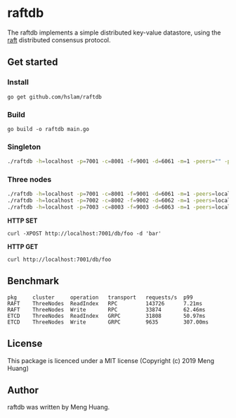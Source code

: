 # raftdb
The raftdb implements a simple distributed key-value datastore, using the [raft](https://github.com/hslam/raft  "raft") distributed consensus protocol.

## Get started

### Install
```
go get github.com/hslam/raftdb
```

### Build
```
go build -o raftdb main.go
```

### Singleton
```sh
./raftdb -h=localhost -p=7001 -c=8001 -f=9001 -d=6061 -m=1 -peers="" -path=./raftdb.1
```
### Three nodes
```sh
./raftdb -h=localhost -p=7001 -c=8001 -f=9001 -d=6061 -m=1 -peers=localhost:9001,localhost:9002,localhost:9003 -path=./raftdb.1
./raftdb -h=localhost -p=7002 -c=8002 -f=9002 -d=6062 -m=1 -peers=localhost:9001,localhost:9002,localhost:9003 -path=./raftdb.2
./raftdb -h=localhost -p=7003 -c=8003 -f=9003 -d=6063 -m=1 -peers=localhost:9001,localhost:9002,localhost:9003 -path=./raftdb.3
```
**HTTP SET**
```
curl -XPOST http://localhost:7001/db/foo -d 'bar'
```
**HTTP GET**
```
curl http://localhost:7001/db/foo
```

## Benchmark
```
pkg     cluster     operation   transport   requests/s  p99
RAFT    ThreeNodes  ReadIndex   RPC         143726      7.21ms
RAFT    ThreeNodes  Write       RPC         33874       62.46ms
ETCD    ThreeNodes  ReadIndex   GRPC        31808       50.97ms
ETCD    ThreeNodes  Write       GRPC        9635        307.00ms
```

## License
This package is licenced under a MIT license (Copyright (c) 2019 Meng Huang)

## Author
raftdb was written by Meng Huang.